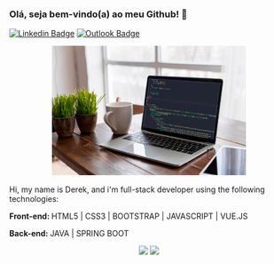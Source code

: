 
### Olá, seja bem-vindo(a) ao meu Github! 👋

[![Linkedin Badge](https://img.shields.io/badge/-LinkedIn-blue?style=flat-square&logo=Linkedin&logoColor=white&link=https://www.linkedin.com/in/dereklamego/)](https://www.linkedin.com/in/dereklamego/)  [![Outlook Badge](https://img.shields.io/badge/email--000?style=social&logo=microsoft-outlook&logoColor=0078d4&link=mailto:derek.lamego@outlook.com)](mailto:derek.lamego@uotlook.com)

<p align="center">
  <img src="https://github.com/dereklamego/dereklamego/blob/main/laptops.png" width="350" title="hover text">
</p>

<p>Hi, my name is Derek, and i'm full-stack developer using the following technologies:</p>

<p>
  <b>Front-end: </b> HTML5 | CSS3 | BOOTSTRAP | JAVASCRIPT | VUE.JS 
</p>

<p>
  <b>Back-end: </b> JAVA | SPRING BOOT 
</p>

<p align="center">
  
  <img width="400px" src="https://github-readme-stats.vercel.app/api/top-langs/?username=dereklamego&hide=html&layout=compact&theme=tokyonight" />
  <img width="434px" src="https://github-readme-stats.vercel.app/api?username=dereklamego&theme=tokyonight&show_icons=true" />
  
</p>
